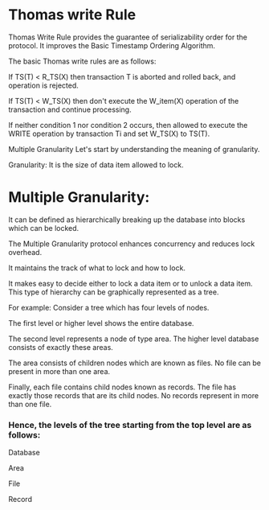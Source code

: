 # Thomas write Rule


Thomas Write Rule provides the guarantee of serializability order for the protocol. It improves the Basic Timestamp Ordering Algorithm.

The basic Thomas write rules are as follows:


If TS(T) < R_TS(X) then transaction T is aborted and rolled back, and operation is rejected.

If TS(T) < W_TS(X) then don't execute the W_item(X) operation of the transaction and continue processing.

If neither condition 1 nor condition 2 occurs, then allowed to execute the WRITE operation by transaction Ti and set W_TS(X) to TS(T).

Multiple Granularity
Let's start by understanding the meaning of granularity.

Granularity: It is the size of data item allowed to lock.

# Multiple Granularity:

It can be defined as hierarchically breaking up the database into blocks which can be locked.

The Multiple Granularity protocol enhances concurrency and reduces lock overhead.

It maintains the track of what to lock and how to lock.

It makes easy to decide either to lock a data item or to unlock a data item. This type of hierarchy can be graphically represented as a tree.

For example: Consider a tree which has four levels of nodes.


The first level or higher level shows the entire database.

The second level represents a node of type area. The higher level database consists of exactly these areas.

The area consists of children nodes which are known as files. No file can be present in more than one area.

Finally, each file contains child nodes known as records. The file has exactly those records that are its child nodes. No records represent in more than one file.

### Hence, the levels of the tree starting from the top level are as follows:

Database

Area

File

Record
